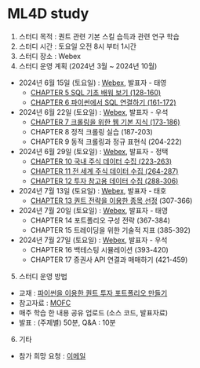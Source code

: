 # ML4D study
1) 스터디 목적 : 퀀트 관련 기본 스킬 습득과 관련 연구 학습
2) 스터디 시간 : 토요일 오전 8시 부터 1시간
3) 스터디 장소 : Webex
4) 스터디 운영 계획 (2024년 3월 ~ 2024년 10월)
- 2024년 6월 15일 (토요일) : [Webex](https://lgehq.webex.com/lgehq/j.php?MTID=m739efd0f48677e321961efefbd3f52d8	), 발표자 - 태영
  - [CHAPTER 5 SQL 기초 배워 보기 (128-160)](https://github.com/restful3/ml4t/blob/main/source/%ED%8C%8C%EC%9D%B4%EC%8D%AC%EC%9D%84_%EC%9D%B4%EC%9A%A9%ED%95%9C_%ED%80%80%ED%8A%B8_%ED%88%AC%EC%9E%90_%ED%8F%AC%ED%8A%B8%ED%8F%B4%EB%A6%AC%EC%98%A4_%EB%A7%8C%EB%93%A4%EA%B8%B0/ch05_sql_%EA%B8%B0%EC%B4%88_%EB%B0%B0%EC%9B%8C_%EB%B3%B4%EA%B8%B0_Song.ipynb)
  - [CHAPTER 6 파이썬에서 SQL 연결하기 (161-172)](https://github.com/restful3/ml4t/blob/main/source/%ED%8C%8C%EC%9D%B4%EC%8D%AC%EC%9D%84_%EC%9D%B4%EC%9A%A9%ED%95%9C_%ED%80%80%ED%8A%B8_%ED%88%AC%EC%9E%90_%ED%8F%AC%ED%8A%B8%ED%8F%B4%EB%A6%AC%EC%98%A4_%EB%A7%8C%EB%93%A4%EA%B8%B0/ch06_%ED%8C%8C%EC%9D%B4%EC%8D%AC%EC%97%90%EC%84%9C_sql_%EC%97%B0%EA%B2%B0%ED%95%98%EA%B8%B0_Song.ipynb)
- 2024년 6월 22일 (토요일) : [Webex](https://lgehq.webex.com/lgehq-ko/j.php?MTID=m1bdd981b9382081f01744498781c0a1c	), 발표자 - 우석
  - [CHAPTER 7 크롤링을 위한 웹 기본 지식 (173-186)](https://github.com/restful3/ml4t/blob/main/source/%ED%8C%8C%EC%9D%B4%EC%8D%AC%EC%9D%84_%EC%9D%B4%EC%9A%A9%ED%95%9C_%ED%80%80%ED%8A%B8_%ED%88%AC%EC%9E%90_%ED%8F%AC%ED%8A%B8%ED%8F%B4%EB%A6%AC%EC%98%A4_%EB%A7%8C%EB%93%A4%EA%B8%B0/ch07_09_%ED%81%AC%EB%A1%A4%EB%A7%81%EA%B8%B0%EC%B4%88%EB%B6%80%ED%84%B0%EC%9D%91%EC%9A%A9%EA%B9%8C%EC%A7%80_Jeong.ipynb)
  - CHAPTER 8 정적 크롤링 실습 (187-203)
  - CHAPTER 9 동적 크롤링과 정규 표현식 (204-222)
- 2024년 6월 29일 (토요일) : [Webex](https://lgehq.webex.com/lgehq/j.php?MTID=ma5e9754fb3c8c1f2bd09d2f98ba7557e	), 발표자 - 정택
  - [CHAPTER 10 국내 주식 데이터 수집 (223-263)](https://github.com/restful3/ml4t/blob/main/source/%ED%8C%8C%EC%9D%B4%EC%8D%AC%EC%9D%84_%EC%9D%B4%EC%9A%A9%ED%95%9C_%ED%80%80%ED%8A%B8_%ED%88%AC%EC%9E%90_%ED%8F%AC%ED%8A%B8%ED%8F%B4%EB%A6%AC%EC%98%A4_%EB%A7%8C%EB%93%A4%EA%B8%B0/ch10_%EA%B5%AD%EB%82%B4_%EC%A3%BC%EC%8B%9D_%EB%8D%B0%EC%9D%B4%ED%84%B0_%EC%88%98%EC%A7%91_Jtkim.ipynb)
  - [CHAPTER 11 전 세계 주식 데이터 수집 (264-287)](https://github.com/restful3/ml4t/blob/main/source/%ED%8C%8C%EC%9D%B4%EC%8D%AC%EC%9D%84_%EC%9D%B4%EC%9A%A9%ED%95%9C_%ED%80%80%ED%8A%B8_%ED%88%AC%EC%9E%90_%ED%8F%AC%ED%8A%B8%ED%8F%B4%EB%A6%AC%EC%98%A4_%EB%A7%8C%EB%93%A4%EA%B8%B0/ch11_%EC%A0%84_%EC%84%B8%EA%B3%84_%EC%A3%BC%EC%8B%9D_%EB%8D%B0%EC%9D%B4%ED%84%B0_%EC%88%98%EC%A7%91%ED%95%98%EA%B8%B0_Jtkim.ipynb)
  - [CHAPTER 12 투자 참고용 데이터 수집 (288-306)](https://github.com/restful3/ml4t/blob/main/source/%ED%8C%8C%EC%9D%B4%EC%8D%AC%EC%9D%84_%EC%9D%B4%EC%9A%A9%ED%95%9C_%ED%80%80%ED%8A%B8_%ED%88%AC%EC%9E%90_%ED%8F%AC%ED%8A%B8%ED%8F%B4%EB%A6%AC%EC%98%A4_%EB%A7%8C%EB%93%A4%EA%B8%B0/ch12_%ED%88%AC%EC%9E%90_%EC%B0%B8%EA%B3%A0%EC%9A%A9_%EB%8D%B0%EC%9D%B4%ED%84%B0_%EC%88%98%EC%A7%91_Jtkim.ipynb)
- 2024년 7월 13일 (토요일) : [Webex](https://lgehq.webex.com/lgehq/j.php?MTID=md6aea4366188567cfafc6aaad8bb39e0	), 발표자 - 태호
  - [CHAPTER 13 퀀트 전략을 이용한 종목 선정](https://github.com/restful3/ml4t/blob/main/source/%ED%8C%8C%EC%9D%B4%EC%8D%AC%EC%9D%84_%EC%9D%B4%EC%9A%A9%ED%95%9C_%ED%80%80%ED%8A%B8_%ED%88%AC%EC%9E%90_%ED%8F%AC%ED%8A%B8%ED%8F%B4%EB%A6%AC%EC%98%A4_%EB%A7%8C%EB%93%A4%EA%B8%B0/ch13%20%ED%80%80%ED%8A%B8%20%EC%A0%84%EB%9E%B5%EC%9D%84%20%EC%9D%B4%EC%9A%A9%ED%95%9C%20%EC%A2%85%EB%AA%A9%20%EC%84%A0%EC%A0%95_Teo.ipynb) (307-366)
- 2024년 7월 20일 (토요일) : [Webex](https://lgehq.webex.com/lgehq/j.php?MTID=mf4f4394a61c3fe2550a7f17020a3f457	), 발표자 - 태영
  - CHAPTER 14 포트폴리오 구성 전략 (367-384)
  - CHAPTER 15 트레이딩을 위한 기술적 지표 (385-392)
- 2024년 7월 27일 (토요일) : [Webex](https://lgehq.webex.com/lgehq/j.php?MTID=m2ffb48639e2725f3cbcb5e21186bbcbc	), 발표자 - 우석
  - CHAPTER 16 백테스팅 시뮬레이션 (393-420) 
  - CHAPTER 17 증권사 API 연결과 매매하기 (421-459)
5) 스터디 운영 방법
- 교재 : [파이썬을 이용한 퀀트 투자 포트폴리오 만들기](https://ridibooks.com/books/852001740?_s=search&_q=%ED%80%80%ED%8A%B8&_rdt_sid=search&_rdt_idx=2)
- 참고자료 : [MOFC](https://mofc.unic.ac.cy/m6-presentations/)
- 매주 학습 한 내용 공유 업로드 (소스 코드, 발표자료)
- 발표 : (주제별) 50분, Q&A : 10분 
6) 기타
- 참가 희망 요청 : [이메일](restful3@gmail.com)
